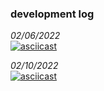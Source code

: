
### development log

*02/06/2022*  
[![asciicast](https://asciinema.org/a/466879.svg)](https://asciinema.org/a/466879)

*02/10/2022*  
[![asciicast](https://asciinema.org/a/468256.svg)](https://asciinema.org/a/468256)
